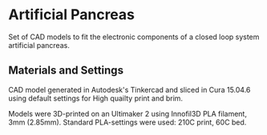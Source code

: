 # Artificial Pancreas
Set of CAD models to fit the electronic components of a closed loop system artificial pancreas.

## Materials and Settings
CAD model generated in Autodesk's Tinkercad and sliced in Cura 15.04.6 using default settings for High quailty print and brim.

Models were 3D-printed on an Ultimaker 2 using Innofil3D PLA filament, 3mm (2.85mm).
Standard PLA-settings were used: 210C print, 60C bed.
